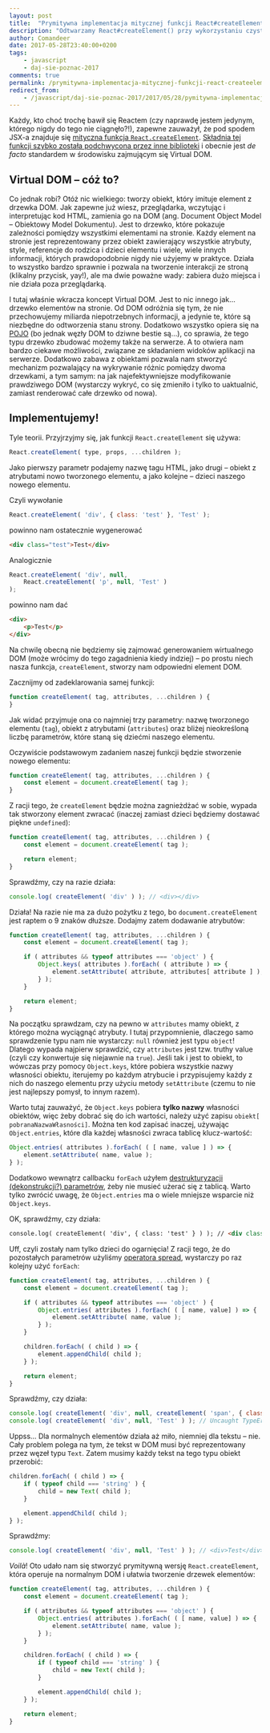 ```yaml
---
layout: post
title:  "Prymitywna implementacja mitycznej funkcji React#createElement()"
description: "Odtwarzamy React#createElement() przy wykorzystaniu czystego JS-a i DOM-u."
author: Comandeer
date: 2017-05-28T23:40:00+0200
tags:
    - javascript
    - daj-sie-poznac-2017
comments: true
permalink: /prymitywna-implementacja-mitycznej-funkcji-react-createelement.html
redirect_from:
    - /javascript/daj-sie-poznac-2017/2017/05/28/pymitywna-implementacja-mitycznej-funkcji-React-createElement.html
---
```


Każdy, kto choć trochę bawił się Reactem (czy naprawdę jestem jedynym, którego nigdy do tego nie ciągnęło?!), zapewne zauważył, że pod spodem JSX-a znajduje się [mityczna funkcja `React.createElement`](https://facebook.github.io/react/docs/react-api.html#createelement). [Składnia tej funkcji szybko została podchwycona przez inne biblioteki](https://github.com/Matt-Esch/virtual-dom#example---creating-a-vtree-using-the-objects-directly) i obecnie jest <i>de facto</i> standardem w środowisku zajmującym się Virtual DOM.<!--more-->

## Virtual DOM – cóż to?

Co jednak robi? Otóż nic wielkiego: tworzy obiekt, który imituje element z drzewka DOM. Jak zapewne już wiesz, przeglądarka, wczytując i interpretując kod HTML, zamienia go na DOM (ang. Document Object Model – Obiektowy Model Dokumentu). Jest to drzewko, które pokazuje zależności pomiędzy wszystkimi elementami na stronie. Każdy element na stronie jest reprezentowany przez obiekt zawierający wszystkie atrybuty, style, referencje do rodzica i dzieci elementu i wiele, wiele innych informacji, których prawdopodobnie nigdy nie użyjemy w praktyce. Działa to wszystko bardzo sprawnie i pozwala na tworzenie interakcji ze stroną (klikalny przycisk, yay!), ale ma dwie poważne wady: zabiera dużo miejsca i nie działa poza przeglądarką.

I tutaj właśnie wkracza koncept Virtual DOM. Jest to nic innego jak… drzewko elementów na stronie. Od DOM odróżnia się tym, że nie przechowujemy miliarda niepotrzebnych informacji, a jedynie te, które są niezbędne do odtworzenia stanu strony. Dodatkowo wszystko opiera się na [POJO](https://twitter.com/_ericelliott/status/831965087749533698) (bo jednak węzły DOM to dziwne bestie są…), co sprawia, że tego typu drzewko zbudować możemy także na serwerze. A to otwiera nam bardzo ciekawe możliwości, związane ze składaniem widoków aplikacji na serwerze. Dodatkowo zabawa z obiektami pozwala nam stworzyć mechanizm pozwalający na wykrywanie różnic pomiędzy dwoma drzewkami, a tym samym: na jak najefektywniejsze modyfikowanie prawdziwego DOM (wystarczy wykryć, co się zmieniło i tylko to uaktualnić, zamiast renderować całe drzewko od nowa).

## Implementujemy!

Tyle teorii. Przyjrzyjmy się, jak funkcji `React.createElement` się używa:

```javascript
React.createElement( type, props, ...children );
```

Jako pierwszy parametr podajemy nazwę tagu HTML, jako drugi – obiekt z atrybutami nowo tworzonego elementu, a jako kolejne – dzieci naszego nowego elementu.

Czyli wywołanie

```javascript
React.createElement( 'div', { class: 'test' }, 'Test' );
```

powinno nam ostatecznie wygenerować

```html
<div class="test">Test</div>
```

Analogicznie

```javascript
React.createElement( 'div', null,
	React.createElement( 'p', null, 'Test' )
);
```

powinno nam dać

```html
<div>
	<p>Test</p>
</div>
```

Na chwilę obecną nie będziemy się zajmować generowaniem wirtualnego DOM (może wrócimy do tego zagadnienia kiedy indziej) – po prostu niech nasza funkcja, `createElement`, stworzy nam odpowiedni element DOM.

Zacznijmy od zadeklarowania samej funkcji:

```javascript
function createElement( tag, attributes, ...children ) {
}
```

Jak widać przyjmuje ona co najmniej trzy parametry: nazwę tworzonego elementu (`tag`), obiekt z atrybutami (`attributes`) oraz bliżej nieokreśloną liczbę parametrów, które staną się dziećmi naszego elementu.

Oczywiście podstawowym zadaniem naszej funkcji będzie stworzenie nowego elementu:

```javascript
function createElement( tag, attributes, ...children ) {
	const element = document.createElement( tag );
}
```

Z racji tego, że `createElement` będzie można zagnieżdżać w sobie, wypada tak stworzony element zwracać (inaczej zamiast dzieci będziemy dostawać piękne `undefined`):

```javascript
function createElement( tag, attributes, ...children ) {
	const element = document.createElement( tag );

	return element;
}
```

Sprawdźmy, czy na razie działa:

```javascript
console.log( createElement( 'div' ) ); // <div></div>
```

Działa! Na razie nie ma za dużo pożytku z tego, bo `document.createElement` jest raptem o 9 znaków dłuższe. Dodajmy zatem dodawanie atrybutów:

```javascript
function createElement( tag, attributes, ...children ) {
	const element = document.createElement( tag );

	if ( attributes && typeof attributes === 'object' ) {
		Object.keys( attributes ).forEach( ( attribute ) => {
			element.setAttribute( attribute, attributes[ attribute ] );
		} );
	}

	return element;
}
```

Na początku sprawdzam, czy na pewno w `attributes` mamy obiekt, z którego można wyciągnąć atrybuty. I tutaj przypomnienie, dlaczego samo sprawdzenie typu nam nie wystarczy: `null` również jest typu `object`! Dlatego wypada najpierw sprawdzić, czy `attributes` jest tzw. truthy value (czyli czy konwertuje się niejawnie na `true`). Jeśli tak i jest to obiekt, to wówczas przy pomocy `Object.keys`, które pobiera wszystkie nazwy własności obiektu, iterujemy po każdym atrybucie i przypisujemy każdy z nich do naszego elementu przy użyciu metody `setAttribute` (czemu to nie jest najlepszy pomysł, to innym razem).

Warto tutaj zauważyć, że `Object.keys` pobiera **tylko nazwy** własności obiektów, więc żeby dobrać się do ich wartości, należy użyć zapisu `obiekt[ pobranaNazwaWłasności]`. Można ten kod zapisać inaczej, używając `Object.entries`, które dla każdej własności zwraca tablicę klucz-wartość:

```javascript
Object.entries( attributes ).forEach( ( [ name, value ] ) => {
	element.setAttribute( name, value );
} );
```

Dodatkowo wewnątrz callbacku `forEach` użyłem [destrukturyzacji (dekonstrukcji?) parametrów](https://developer.mozilla.org/en/docs/Web/JavaScript/Reference/Operators/Destructuring_assignment), żeby nie musieć użerać się z tablicą. Warto tylko zwrócić uwagę, że `Object.entries` ma o wiele mniejsze wsparcie niż `Object.keys`.

OK, sprawdźmy, czy działa:

```html
console.log( createElement( 'div', { class: 'test' } ) ); // <div class="test"></div>
```

Uff, czyli zostały nam tylko dzieci do ogarnięcia! Z racji tego, że do pozostałych parametrów użyliśmy [operatora spread](https://developer.mozilla.org/en/docs/Web/JavaScript/Reference/Operators/Spread_operator), wystarczy po raz kolejny użyć `forEach`:

```javascript
function createElement( tag, attributes, ...children ) {
	const element = document.createElement( tag );

	if ( attributes && typeof attributes === 'object' ) {
		Object.entries( attributes ).forEach( ( [ name, value] ) => {
			element.setAttribute( name, value );
		} );
	}

	children.forEach( ( child ) => {
		element.appendChild( child );
	} );

	return element;
}
```

Sprawdźmy, czy działa:

```javascript
console.log( createElement( 'div', null, createElement( 'span', { class: 'void' } ) ) ); // <div><span class="void"></span></div>
console.log( createElement( 'div', null, 'Test' ) ); // Uncaught TypeError: Failed to execute 'appendChild' on 'Node': parameter 1 is not of type 'Node'
```

Uppss… Dla normalnych elementów działa aż miło, niemniej dla tekstu – nie. Cały problem polega na tym, że tekst w DOM musi być reprezentowany przez węzeł typu `Text`. Zatem musimy każdy tekst na tego typu obiekt przerobić:

```javascript
children.forEach( ( child ) => {
	if ( typeof child === 'string' ) {
		child = new Text( child );
	}

	element.appendChild( child );
} );
```

Sprawdźmy:

```javascript
console.log( createElement( 'div', null, 'Test' ) ); // <div>Test</div>
```

<i>Voilà</i>! Oto udało nam się stworzyć prymitywną wersję `React.createElement`, która operuje na normalnym DOM i ułatwia tworzenie drzewek elementów:

```javascript
function createElement( tag, attributes, ...children ) {
	const element = document.createElement( tag );

	if ( attributes && typeof attributes === 'object' ) {
		Object.entries( attributes ).forEach( ( [ name, value] ) => {
			element.setAttribute( name, value );
		} );
	}

	children.forEach( ( child ) => {
		if ( typeof child === 'string' ) {
			child = new Text( child );
		}

		element.appendChild( child );
	} );

	return element;
}
```

